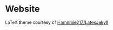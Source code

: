 # Website
 LaTeX theme courtesy of [Hamnmie217/LatexJekyll](https://github.com/Hammie217/LatexJekyll/tree/master)
